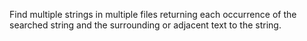 Find multiple strings in multiple files returning each occurrence of the searched string and the surrounding or adjacent text to the string.
